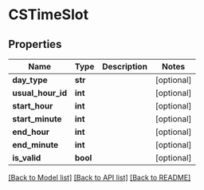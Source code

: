 # CSTimeSlot

## Properties
Name | Type | Description | Notes
------------ | ------------- | ------------- | -------------
**day_type** | **str** |  | [optional] 
**usual_hour_id** | **int** |  | [optional] 
**start_hour** | **int** |  | [optional] 
**start_minute** | **int** |  | [optional] 
**end_hour** | **int** |  | [optional] 
**end_minute** | **int** |  | [optional] 
**is_valid** | **bool** |  | [optional] 

[[Back to Model list]](../README.md#documentation-for-models) [[Back to API list]](../README.md#documentation-for-api-endpoints) [[Back to README]](../README.md)


